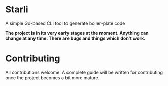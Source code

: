 # Starli

A simple Go-based CLI tool to generate boiler-plate code

**The project is in its very early stages at the moment. Anything can change at any time. There are bugs and things which don't work.**

# Contributing
All contributions welcome.
A complete guide will be written for contributing once the project becomes a bit more mature.
